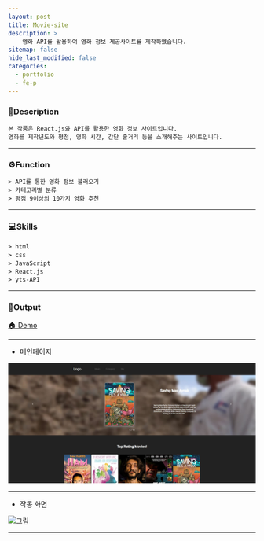 ```yaml
---
layout: post
title: Movie-site
description: >
    영화 API를 활용하여 영화 정보 제공사이트를 제작하였습니다.
sitemap: false
hide_last_modified: false
categories:
  - portfolio
  - fe-p
---
```


<!-- ### movie-site-FE -->

### 📝Description
~~~html
본 작품은 React.js와 API를 활용한 영화 정보 사이트입니다.
영화를 제작년도와 평점, 영화 시간, 간단 줄거리 등을 소개해주는 사이트입니다.
~~~

----

### ⚙️Function
~~~html
> API를 통한 영화 정보 불러오기
> 카테고리별 분류
> 평점 9이상의 10가지 영화 추천
~~~
----

### 💻Skills
~~~html
> html
> css
> JavaScript
> React.js
> yts-API
~~~

----

### 📌Output

[🏠 Demo](https://choiwh000.github.io/Movies)

----

+ 메인페이지

![그림1](/assets/img/pofol/movie/main.JPG)

----

+ 작동 화면


![그림](/assets/img/pofol/movie/movie.gif)

----
